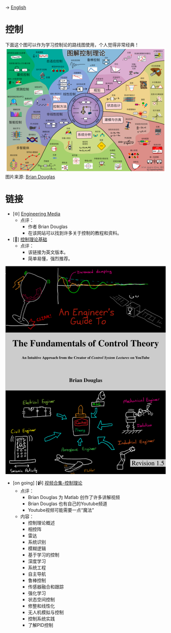 -> [English](/SKILLSETS/CONTROL/control.md)

# 控制
下面这个图可以作为学习控制论的路线图使用，个人觉得非常经典！
![Control_Map](Control_Map_Chinese.png)
图片来源: [Brian Douglas](https://engineeringmedia.com/map-of-control)

# 链接
- [🌐] [Engineering Media](https://engineeringmedia.com/)
  - 点评：
    - 作者 Brian Douglas
    - 在该网站可以找到许多关于控制的教程和资料。
- [📗] [控制理论基础](https://engineeringmedia.com/books)
  - 点评：
    - 该链接为英文版本。
    - 简单易懂，强烈推荐。

![The Fundamentals of Control Theory](Control_Book.png ':size=40%')

- [on going] [📹] [视频合集-控制理论](https://engineeringmedia.com/videos)
  - 点评：
    - Brian Douglas 为 Matlab 创作了许多讲解视频
    - Brian Douglas 也有自己的Youtube频道
    - Youtube视频可能需要一点“魔法”
  - 内容：
    - 控制理论概述
    - 相控阵
    - 雷达
    - 系统识别
    - 模糊逻辑
    - 基于学习的控制
    - 深度学习
    - 系统工程
    - 自主导航
    - 鲁棒控制
    - 传感器融合和跟踪
    - 强化学习
    - 状态空间控制
    - 修整和线性化
    - 无人机模拟与控制
    - 控制系统实践
    - 了解PID控制

